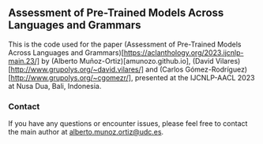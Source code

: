 ## Assessment of Pre-Trained Models Across Languages and Grammars
This is the code used for the paper (Assessment of Pre-Trained Models Across Languages and Grammars)[https://aclanthology.org/2023.ijcnlp-main.23/] by (Alberto Muñoz-Ortiz)[amunozo.github.io], (David Vilares)[http://www.grupolys.org/~david.vilares/] and (Carlos Gómez-Rodríguez)[http://www.grupolys.org/~cgomezr/], presented at the IJCNLP-AACL 2023 at Nusa Dua, Bali, Indonesia.

### Contact

If you have any questions or encounter issues, please feel free to contact the main author at [alberto.munoz.ortiz@udc.es](mailto:alberto.munoz.ortiz@udc.es).
